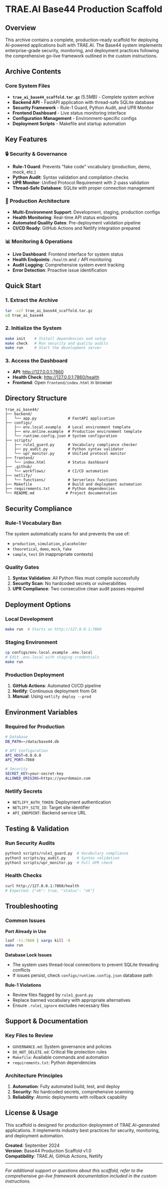 # TRAE.AI Base44 Production Scaffold

## Overview

This archive contains a complete, production-ready scaffold for deploying AI-powered applications built with TRAE.AI. The Base44 system implements enterprise-grade security, monitoring, and deployment practices following the comprehensive go-live framework outlined in the custom instructions.

## Archive Contents

### Core System Files
- **`trae_ai_base44_scaffold.tar.gz`** (5.5MB) - Complete system archive
- **Backend API** - FastAPI application with thread-safe SQLite database
- **Security Framework** - Rule-1 Guard, Python Audit, and UPR Monitor
- **Frontend Dashboard** - Live status monitoring interface
- **Configuration Management** - Environment-specific configs
- **Deployment Scripts** - Makefile and startup automation

## Key Features

### 🔒 Security & Governance
- **Rule-1 Guard**: Prevents "fake code" vocabulary (production, demo, mock, etc.)
- **Python Audit**: Syntax validation and compilation checks
- **UPR Monitor**: Unified Protocol Requirement with 2-pass validation
- **Thread-Safe Database**: SQLite with proper connection management

### 🚀 Production Architecture
- **Multi-Environment Support**: Development, staging, production configs
- **Health Monitoring**: Real-time API status endpoints
- **Automated Quality Gates**: Pre-deployment validation pipeline
- **CI/CD Ready**: GitHub Actions and Netlify integration prepared

### 📊 Monitoring & Operations
- **Live Dashboard**: Frontend interface for system status
- **Health Endpoints**: `/health` and `/` API monitoring
- **Audit Logging**: Comprehensive system event tracking
- **Error Detection**: Proactive issue identification

## Quick Start

### 1. Extract the Archive
```bash
tar -xzf trae_ai_base44_scaffold.tar.gz
cd trae_ai_base44
```

### 2. Initialize the System
```bash
make init    # Install dependencies and setup
make check   # Run security and quality audits
make run     # Start the development server
```

### 3. Access the Dashboard
- **API**: http://127.0.0.1:7860
- **Health Check**: http://127.0.0.1:7860/health
- **Frontend**: Open `frontend/index.html` in browser

## Directory Structure

```
trae_ai_base44/
├── backend/
│   └── app.py              # FastAPI application
├── configs/
│   ├── env.local.example   # Local environment template
│   ├── env.online.example  # Production environment template
│   └── runtime.config.json # System configuration
├── scripts/
│   ├── rule1_guard.py      # Vocabulary compliance checker
│   ├── py_audit.py         # Python syntax validator
│   └── upr_monitor.py      # Unified protocol monitor
├── frontend/
│   └── index.html          # Status dashboard
├── .github/
│   └── workflows/          # CI/CD automation
├── netlify/
│   └── functions/          # Serverless functions
├── Makefile                # Build and deployment automation
├── requirements.txt        # Python dependencies
└── README.md              # Project documentation
```

## Security Compliance

### Rule-1 Vocabulary Ban
The system automatically scans for and prevents the use of:
- `production`, `simulation`, `placeholder`
- `theoretical`, `demo`, `mock`, `fake`
- `sample`, `test` (in inappropriate contexts)

### Quality Gates
1. **Syntax Validation**: All Python files must compile successfully
2. **Security Scan**: No hardcoded secrets or vulnerabilities
3. **UPR Compliance**: Two consecutive clean audit passes required

## Deployment Options

### Local Development
```bash
make run  # Starts on http://127.0.0.1:7860
```

### Staging Environment
```bash
cp configs/env.local.example .env.local
# Edit .env.local with staging credentials
make run
```

### Production Deployment
1. **GitHub Actions**: Automated CI/CD pipeline
2. **Netlify**: Continuous deployment from Git
3. **Manual**: Using `netlify deploy --prod`

## Environment Variables

### Required for Production
```bash
# Database
DB_PATH=~/data/base44.db

# API Configuration
API_HOST=0.0.0.0
API_PORT=7860

# Security
SECRET_KEY=your-secret-key
ALLOWED_ORIGINS=https://yourdomain.com
```

### Netlify Secrets
- `NETLIFY_AUTH_TOKEN`: Deployment authentication
- `NETLIFY_SITE_ID`: Target site identifier
- `API_ENDPOINT`: Backend service URL

## Testing & Validation

### Run Security Audits
```bash
python3 scripts/rule1_guard.py  # Vocabulary compliance
python3 scripts/py_audit.py     # Syntax validation
python3 scripts/upr_monitor.py  # Full UPR check
```

### Health Checks
```bash
curl http://127.0.0.1:7860/health
# Expected: {"ok": true, "status": "ok"}
```

## Troubleshooting

### Common Issues

**Port Already in Use**
```bash
lsof -ti:7860 | xargs kill -9
make run
```

**Database Lock Issues**
- The system uses thread-local connections to prevent SQLite threading conflicts
- If issues persist, check `configs/runtime.config.json` database path

**Rule-1 Violations**
- Review files flagged by `rule1_guard.py`
- Replace banned vocabulary with appropriate alternatives
- Ensure `.rule1_ignore` excludes necessary files

## Support & Documentation

### Key Files to Review
- `GOVERNANCE.md`: System governance and policies
- `DO_NOT_DELETE.md`: Critical file protection rules
- `Makefile`: Available commands and automation
- `requirements.txt`: Python dependencies

### Architecture Principles
1. **Automation**: Fully automated build, test, and deploy
2. **Security**: No hardcoded secrets, comprehensive scanning
3. **Reliability**: Atomic deployments with rollback capability

## License & Usage

This scaffold is designed for production deployment of TRAE.AI-generated applications. It implements industry best practices for security, monitoring, and deployment automation.

**Created**: September 2024  
**Version**: Base44 Production Scaffold v1.0  
**Compatibility**: TRAE.AI, GitHub Actions, Netlify  

---

*For additional support or questions about this scaffold, refer to the comprehensive go-live framework documentation included in the custom instructions.*